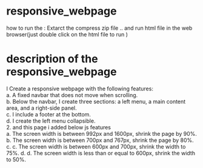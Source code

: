 # responsive_webpage
how to run the :
Extarct the compress zip file .. and run html file in the web browser(just double click on the html file to run )

# description of the responsive_webpage
I Create a responsive webpage with the following features:  
a. A fixed navbar that does not move when scrolling.  
b. Below the navbar,  I create three sections: a left menu, a main content area, 
and a right-side panel.  
c.  I include a footer at the bottom.  
d. I create the left menu collapsible.  
2. and this page i added below js features  
a.  The screen width is between 992px and 1600px, shrink the page by 90%. 
b.  The screen width is between 700px and 767px, shrink the page by 80%. c. 
c.  The screen width is between 600px and 700px, shrink the width to 75%. d. 
 d. The screen width is less than or equal to 600px, shrink the width to 50%. 
